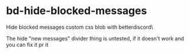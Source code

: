 # bd-hide-blocked-messages
Hide blocked messages custom css blob with betterdiscord\

The hide "new messages" divider thing is untested, if it doesn't work and you can fix it pr it
